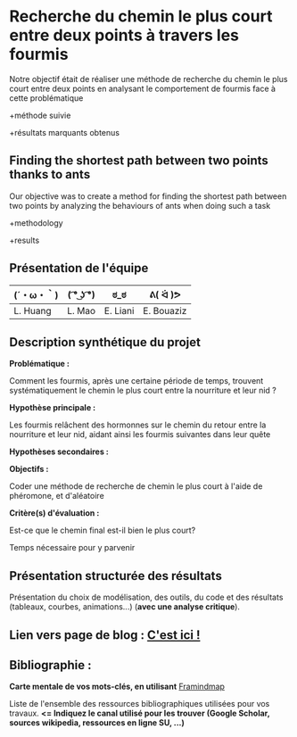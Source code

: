 # Recherche du chemin le plus court entre deux points à travers les fourmis

Notre objectif était de réaliser une méthode de recherche du chemin le plus court entre deux points en analysant le comportement de fourmis face à cette problématique

+méthode suivie

+résultats marquants obtenus

## Finding the shortest path between two points thanks to ants

Our objective was to create a method for finding the shortest path between two points by analyzing the behaviours of ants when doing such a task

+methodology

+results

## Présentation de l'équipe

|(´・ω・｀)| ( ͡° ͜ʖ ͡°) | ಠ_ಠ | ᕕ( ᐛ )ᕗ |
|-----|--|--|--|
| L. Huang | L. Mao | E. Liani  | E. Bouaziz  |

## Description synthétique du projet

**Problématique :** 

Comment les fourmis, après une certaine période de temps, trouvent systématiquement le chemin le plus court entre la nourriture et leur nid ?

**Hypothèse principale :**

Les fourmis relâchent des hormonnes sur le chemin du retour entre la nourriture et leur nid, aidant ainsi les fourmis suivantes dans leur quête

**Hypothèses secondaires :** 

**Objectifs :**

Coder une méthode de recherche de chemin le plus court à l'aide de phéromone, et d'aléatoire

**Critère(s) d'évaluation :**

Est-ce que le chemin final est-il bien le plus court?

Temps nécessaire pour y parvenir

## Présentation structurée des résultats

Présentation du choix de modélisation, des outils, du code et des résultats (tableaux, courbes, animations...) (**avec une analyse critique**).

## Lien vers page de blog : <a href="blog.html"> C'est ici ! </a>

## Bibliographie :

**Carte mentale de vos mots-clés, en utilisant** <a href="https://framindmap.org/mindmaps/index.html">Framindmap </a> 

Liste de l'ensemble des ressources bibliographiques utilisées pour vos travaux. **<= Indiquez le canal utilisé pour les trouver (Google Scholar, sources wikipedia, ressources en ligne SU, ...)**



